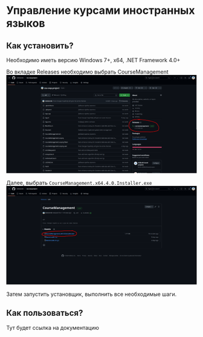 # Управление курсами иностранных языков

## Как установить?

Необходимо иметь версию Windows 7+, x64, .NET Framework 4.0+

Во вкладке Releases необходимо выбрать CourseManagement
![Главная страница репозитория](docs/github-home.png)

Далее, выбрать `CourseManagement.x64.4.0.Installer.exe`
![Главная страница репозитория](docs/github-releases.png)

Затем запустить установщик, выполнить все необходимые шаги.

## Как пользоваться?
Тут будет ссылка на документацию